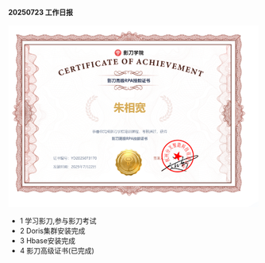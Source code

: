 #### 20250723 工作日报
![](../imgs/img0723_1.png)
* 1 学习影刀,参与影刀考试
* 2 Doris集群安装完成
* 3 Hbase安装完成
* 4 影刀高级证书(已完成)








